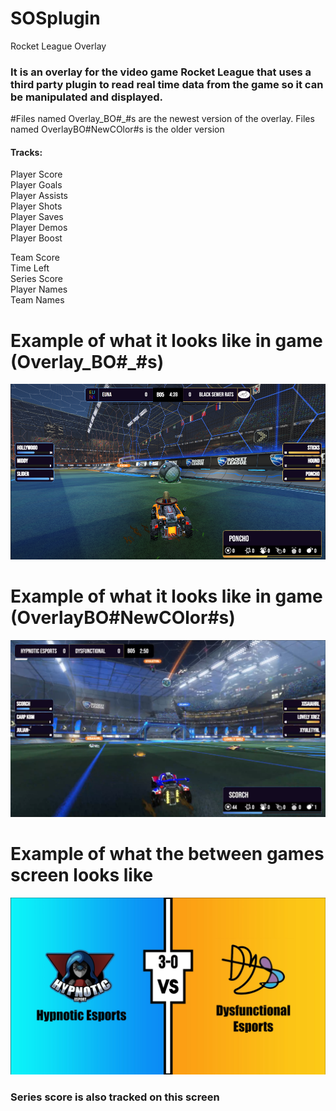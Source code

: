# SOSplugin
Rocket League Overlay

### It is an overlay for the video game Rocket League that uses a third party plugin to read real time data from the game so it can be manipulated and displayed.

#Files named Overlay_BO#_#s are the newest version of the overlay. Files named OverlayBO#NewCOlor#s is the older version

#### Tracks:
Player Score <br />
Player Goals <br />
Player Assists <br />
Player Shots <br />
Player Saves <br />
Player Demos <br />
Player Boost <br />


Team Score <br />
Time Left <br />
Series Score <br />
Player Names <br />
Team Names <br />

# Example of what it looks like in game (Overlay_BO#_#s)
![Updated Overlay](updatedOverlay.PNG)


# Example of what it looks like in game (OverlayBO#NewCOlor#s)
![Older Overlay](ExampleIngame.PNG)

# Example of what the between games screen looks like
![Between Game Screen](betweenGamesExample.PNG)

### Series score is also tracked on this screen
